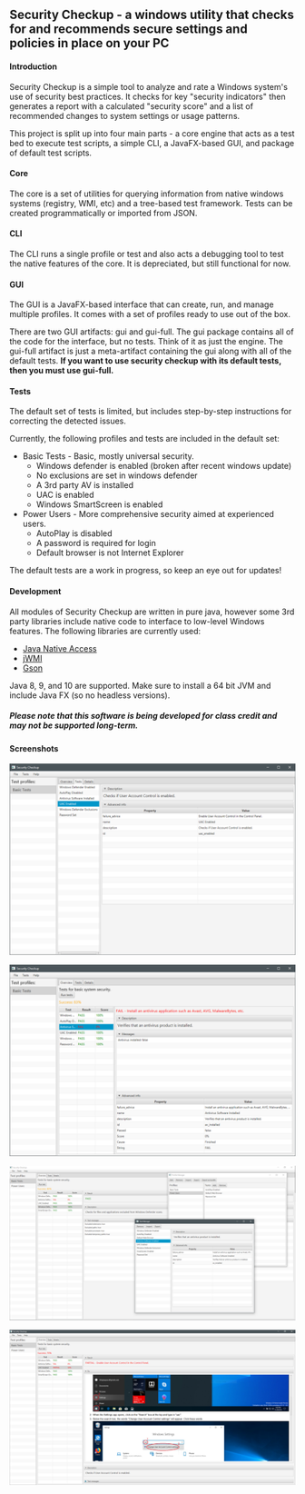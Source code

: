 Security Checkup - a windows utility that checks for and recommends secure settings and policies in place on your PC
---

#### Introduction

Security Checkup is a simple tool to analyze and rate a Windows system's use of security best practices.  It checks for key "security indicators" then generates a report with a calculated "security score" and a list of recommended changes to system settings or usage patterns.

This project is split up into four main parts - a core engine that acts as a test bed to execute test scripts, a simple CLI, a JavaFX-based GUI, and package of default test scripts.

#### Core

The core is a set of utilities for querying information from native windows systems (registry, WMI, etc) and a tree-based test framework.  Tests can be created programmatically or imported from JSON. 

#### CLI

The CLI runs a single profile or test and also acts a debugging tool to test the native features of the core.  It is depreciated, but still functional for now.

#### GUI

The GUI is a JavaFX-based interface that can create, run, and manage multiple profiles.  It comes with a set of profiles ready to use out of the box.

There are two GUI artifacts: gui and gui-full.  The gui package contains all of the code for the interface, but no tests.  Think of it as just the engine.  The gui-full artifact is just a meta-artifact containing the gui along with all of the default tests.  **If you want to use security checkup with its default tests, then you must use gui-full.**

#### Tests

The default set of tests is limited, but includes step-by-step instructions for correcting the detected issues.

Currently, the following profiles and tests are included in the default set:
* Basic Tests - Basic, mostly universal security.
  * Windows defender is enabled (broken after recent windows update)
  * No exclusions are set in windows defender
  * A 3rd party AV is installed
  * UAC is enabled
  * Windows SmartScreen is enabled
* Power Users - More comprehensive security aimed at experienced users.
  * AutoPlay is disabled
  * A password is required for login
  * Default browser is not Internet Explorer

The default tests are a work in progress, so keep an eye out for updates!

#### Development

All modules of Security Checkup are written in pure java, however some 3rd party libraries include native code to interface to low-level Windows features.  The following libraries are currently used:
* [Java Native Access](https://github.com/java-native-access/jna)
* [jWMI](https://github.com/warriordog/jwmi)
* [Gson](https://github.com/google/gson)

Java 8, 9, and 10 are supported.  Make sure to install a 64 bit JVM and include Java FX (so no headless versions).

##### Please note that this software is being developed for class credit and may not be supported long-term.

#### Screenshots

![Screenshot 1](doc/screenshots/ss1.png?raw=true)

![Screenshot 2](doc/screenshots/ss2.png?raw=true)

![Screenshot 3](doc/screenshots/ss3.png?raw=true)

![Screenshot 4](doc/screenshots/ss4.png?raw=true)